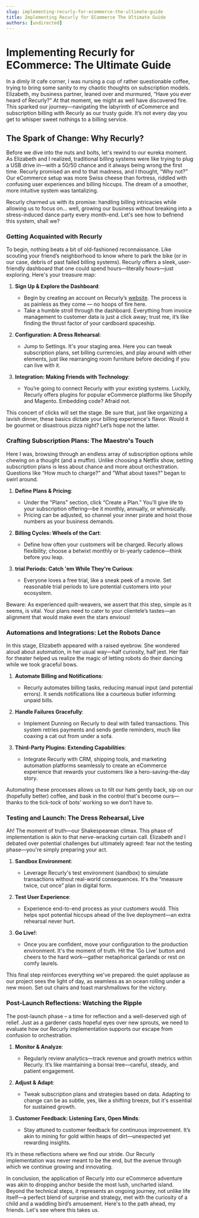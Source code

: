 ```yaml
---
slug: implementing-recurly-for-ecommerce-the-ultimate-guide
title: Implementing Recurly for ECommerce The Ultimate Guide
authors: [undirected]
---
```



# Implementing Recurly for ECommerce: The Ultimate Guide

In a dimly lit cafe corner, I was nursing a cup of rather questionable coffee, trying to bring some sanity to my chaotic thoughts on subscription models. Elizabeth, my business partner, leaned over and murmured, “Have you ever heard of Recurly?” At that moment, we might as well have discovered fire. This sparked our journey—navigating the labyrinth of eCommerce and subscription billing with Recurly as our trusty guide. It’s not every day you get to whisper sweet nothings to a billing service.

## The Spark of Change: Why Recurly?

Before we dive into the nuts and bolts, let's rewind to our eureka moment. As Elizabeth and I realized, traditional billing systems were like trying to plug a USB drive in—with a 50/50 chance and it always being wrong the first time. Recurly promised an end to that madness, and I thought, “Why not?” Our eCommerce setup was more Swiss cheese than fortress, riddled with confusing user experiences and billing hiccups. The dream of a smoother, more intuitive system was tantalizing.

Recurly charmed us with its promise: handling billing intricacies while allowing us to focus on... well, growing our business without breaking into a stress-induced dance party every month-end. Let's see how to befriend this system, shall we?

### Getting Acquainted with Recurly

To begin, nothing beats a bit of old-fashioned reconnaissance. Like scouting your friend’s neighborhood to know where to park the bike (or in our case, debris of past failed billing systems). Recurly offers a sleek, user-friendly dashboard that one could spend hours—literally hours—just exploring. Here's your treasure map:

1. **Sign Up & Explore the Dashboard**:
    - Begin by creating an account on Recurly’s [website](https://recurly.com). The process is as painless as they come — no hoops of fire here.
    - Take a humble stroll through the dashboard. Everything from invoice management to customer data is just a click away; trust me, it’s like finding the thrust factor of your cardboard spaceship.

2. **Configuration: A Dress Rehearsal**:
    - Jump to Settings. It's your staging area. Here you can tweak subscription plans, set billing currencies, and play around with other elements, just like rearranging room furniture before deciding if you can live with it.
   
3. **Integration: Making Friends with Technology**:
    - You’re going to connect Recurly with your existing systems. Luckily, Recurly offers plugins for popular eCommerce platforms like Shopify and Magento. Embedding code? Afraid not.

This concert of clicks will set the stage. Be sure that, just like organizing a lavish dinner, these basics dictate your billing experience's flavor. Would it be gourmet or disastrous pizza night? Let’s hope not the latter.

### Crafting Subscription Plans: The Maestro's Touch

Here I was, browsing through an endless array of subscription options while chewing on a thought (and a muffin). Unlike choosing a Netflix show, setting subscription plans is less about chance and more about orchestration. Questions like “How much to charge?” and “What about taxes?” began to swirl around.

1. **Define Plans & Pricing**:
   - Under the "Plans" section, click “Create a Plan.” You'll give life to your subscription offering—be it monthly, annually, or whimsically.
   - Pricing can be adjusted, so channel your inner pirate and hoist those numbers as your business demands.

2. **Billing Cycles: Wheels of the Cart**:
   - Define how often your customers will be charged. Recurly allows flexibility; choose a betwixt monthly or bi-yearly cadence—think before you leap.

3. **trial Periods: Catch 'em While They're Curious**:
   - Everyone loves a free trial, like a sneak peek of a movie. Set reasonable trial periods to lure potential customers into your ecosystem.

Beware: As experienced quilt-weavers, we assert that this step, simple as it seems, is vital. Your plans need to cater to your clientele’s tastes—an alignment that would make even the stars envious!

### Automations and Integrations: Let the Robots Dance

In this stage, Elizabeth appeared with a raised eyebrow. She wondered aloud about automation, in her usual way—half curiosity, half jest. Her flair for theater helped us realize the magic of letting robots do their dancing while we took graceful bows.

1. **Automate Billing and Notifications**:
    - Recurly automates billing tasks, reducing manual input (and potential errors). It sends notifications like a courteous butler informing unpaid bills.

2. **Handle Failures Gracefully**:
    - Implement Dunning on Recurly to deal with failed transactions. This system retries payments and sends gentle reminders, much like coaxing a cat out from under a sofa.

3. **Third-Party Plugins: Extending Capabilities**:
    - Integrate Recurly with CRM, shipping tools, and marketing automation platforms seamlessly to create an eCommerce experience that rewards your customers like a hero-saving-the-day story.

Automating these processes allows us to tilt our hats gently back, sip on our (hopefully better) coffee, and bask in the control that's become ours—thanks to the tick-tock of bots’ working so we don’t have to.

### Testing and Launch: The Dress Rehearsal, Live

Ah! The moment of truth—our Shakespearean climax. This phase of implementation is akin to that nerve-wracking curtain call. Elizabeth and I debated over potential challenges but ultimately agreed: fear not the testing phase—you're simply preparing your act.

1. **Sandbox Environment**:
    - Leverage Recurly's test environment (sandbox) to simulate transactions without real-world consequences. It's the “measure twice, cut once” plan in digital form.

2. **Test User Experience**:
    - Experience end-to-end process as your customers would. This helps spot potential hiccups ahead of the live deployment—an extra rehearsal never hurt.

3. **Go Live!**:
    - Once you are confident, move your configuration to the production environment. It's the moment of truth. Hit the 'Go Live' button and cheers to the hard work—gather metaphorical garlands or rest on comfy laurels.

This final step reinforces everything we've prepared: the quiet applause as our project sees the light of day, as seamless as an ocean rolling under a new moon. Set out chairs and toast marshmallows for the victory.

### Post-Launch Reflections: Watching the Ripple

The post-launch phase – a time for reflection and a well-deserved sigh of relief. Just as a gardener casts hopeful eyes over new sprouts, we need to evaluate how our Recurly implementation supports our escape from confusion to orchestration.

1. **Monitor & Analyze**:
    - Regularly review analytics—track revenue and growth metrics within Recurly. It’s like maintaining a bonsai tree—careful, steady, and patient engagement.

2. **Adjust & Adapt**:
    - Tweak subscription plans and strategies based on data. Adapting to change can be as subtle, yes, like a shifting breeze, but it's essential for sustained growth.

3. **Customer Feedback: Listening Ears, Open Minds**:
    - Stay attuned to customer feedback for continuous improvement. It’s akin to mining for gold within heaps of dirt—unexpected yet rewarding insights.

It’s in these reflections where we find our stride. Our Recurly implementation was never meant to be the end, but the avenue through which we continue growing and innovating.

In conclusion, the application of Recurly into our eCommerce adventure was akin to dropping anchor beside the most lush, uncharted island. Beyond the technical steps, it represents an ongoing journey, not unlike life itself—a perfect blend of surprise and strategy, met with the curiosity of a child and a waddling bird’s amusement. Here's to the path ahead, my friends. Let's see where this takes us.